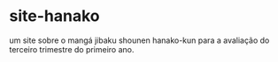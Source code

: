 # site-hanako
um site sobre o mangá jibaku shounen hanako-kun para a avaliação do terceiro trimestre do primeiro ano.
